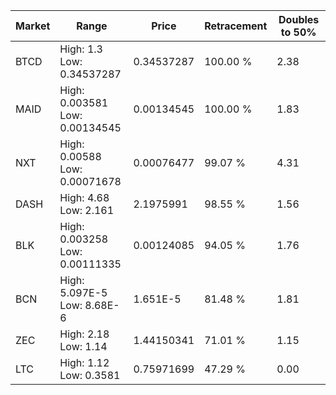 | Market | Range | Price| Retracement | Doubles to 50% |
| --- | --- | --- | --- | --- |
| BTCD | High: 1.3<br />Low: 0.34537287 | 0.34537287 | 100.00 % | 2.38 |
| MAID | High: 0.003581<br />Low: 0.00134545 | 0.00134545 | 100.00 % | 1.83 |
| NXT | High: 0.00588<br />Low: 0.00071678 | 0.00076477 | 99.07 % | 4.31 |
| DASH | High: 4.68<br />Low: 2.161 | 2.1975991 | 98.55 % | 1.56 |
| BLK | High: 0.003258<br />Low: 0.00111335 | 0.00124085 | 94.05 % | 1.76 |
| BCN | High: 5.097E-5<br />Low: 8.68E-6 | 1.651E-5 | 81.48 % | 1.81 |
| ZEC | High: 2.18<br />Low: 1.14 | 1.44150341 | 71.01 % | 1.15 |
| LTC | High: 1.12<br />Low: 0.3581 | 0.75971699 | 47.29 % | 0.00 |
